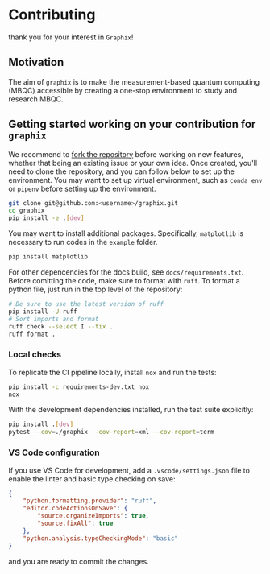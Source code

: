 # Contributing

thank you for your interest in `Graphix`!

## Motivation

The aim of `graphix` is to make the measurement-based quantum computing (MBQC) accessible by creating a one-stop environment to study and research MBQC.

## Getting started working on your contribution for `graphix`

We recommend to [fork the repository](https://docs.github.com/en/get-started/quickstart/fork-a-repo) before working on new features, whether that being an existing issue or your own idea.
Once created, you'll need to clone the repository, and you can follow below to set up the environment. You may want to set up virtual environment, such as `conda env` or `pipenv` before setting up the environment.

```bash
git clone git@github.com:<username>/graphix.git
cd graphix
pip install -e .[dev]
```

You may want to install additional packages.
Specifically, `matplotlib` is necessary to run codes in the `example` folder.

```bash
pip install matplotlib
```

For other depencencies for the docs build, see `docs/requirements.txt`.
Before comitting the code, make sure to format with `ruff`.
To format a python file, just run in the top level of the repository:

```bash
# Be sure to use the latest version of ruff
pip install -U ruff
# Sort imports and format
ruff check --select I --fix .
ruff format .
```

### Local checks

To replicate the CI pipeline locally, install `nox` and run the tests:

```bash
pip install -c requirements-dev.txt nox
nox
```

With the development dependencies installed, run the test suite explicitly:

```bash
pip install .[dev]
pytest --cov=./graphix --cov-report=xml --cov-report=term
```

### VS Code configuration

If you use VS Code for development, add a ``.vscode/settings.json`` file to
enable the linter and basic type checking on save:

```json
{
    "python.formatting.provider": "ruff",
    "editor.codeActionsOnSave": {
        "source.organizeImports": true,
        "source.fixAll": true
    },
    "python.analysis.typeCheckingMode": "basic"
}
```

and you are ready to commit the changes.
